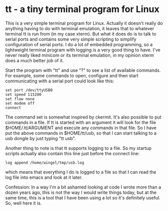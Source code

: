 # tt - a tiny terminal program for Linux

This is a very simple terminal program for Linux.  Actually it doesn't
really do anything having to do with terminal emulation, it leaves
that to whatever terminal tt is run from (in my case xterm).  But what
it does do is to talk to serial ports and contains some very simple
scripting to simplify configuration of serial ports.  I do a lot of
embedded programming, so a lightweight terminal program with logging
is a very good thing to have.  I've never really liked minicom or its
terminal emulation, in my opinion xterm does a much better job of it.

Start the program with "tt" and use "?" to see a list of available
commands.  For example, some commands to open, configure and then
start communicating with a serial port could look like this:

    set port /dev/ttyUSB0
    set speed 115200
    set flow none
    set modem off
    connect

The command set is somewhat inspired by ckermit.  It's also possible
to put commands in a file.  If tt is started with an argument it will
look for the file $HOME/.tt/ARGUMENT and execute any commands in that
file.  So I have put the above commands in $HOME/tt/usb, so that I can
start talking to a usb dongle by just typing "tt usb".

Another thing to note is that tt supports logging to a file.  So my
startup scripts actually also contain this line just before the
connect line:

    log append /home/wingel/tmp/usb.log

which means that everything I do is logged to a file so that I can
read the log file into emacs and look at it later.

Confession: In a way I'm a bit ashamed looking at code I wrote more
than a dozen years ago, this is not the way I would write things
today, but at the same time, this is a tool that I have been using a
lot so it's definitely useful.  So, well here it is.

